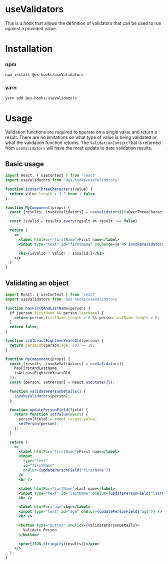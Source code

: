 # useValidators

This is a hook that allows the definition of validators that can be used to run against a provided value. 

# Installation

### npm
```bash
npm install @es-hooks/useValidators
```

### yarn
```bash
yarn add @es-hooks/useValidators
```


# Usage

Validation functions are required to operate on a single value and return a result. There are no limitations on what type of value is being validated or what the validation function returns. The `ValidationContext` that is returned from `useValidators` will have the most update to date validation results.


## Basic usage

```jsx
import React, { useContext } from 'react'
import useValidators from '@es-hooks/useValidators'

function isOverThreeCharacters(value) {
  return value.length > 3 ? true : false
}

function MyComponent(props) {
  const [results, invokeValidators] = useValidators([isOverThreeCharacters])

  const isValid = results.every(result => result !== false)

  return (
    <>
      <label htmlFor="firstName">First name</label>
      <input type="text" id="firstName" onChange={e => invokeValidators(e.target.value)} />

      <h1>{isValid ? Valid! : Invalid!}</h1>
    </>
  )
}
```

## Validating an object

```jsx
import React, { useContext } from 'react'
import useValidators from '@es-hooks/useValidators'

function hasFirstAndLastName(person) {
  if (person.firstName && person.lastName) {
    return person.firstName.length > 0 && person.lastName.length > 0;
  }
  return false;
}

function isAtLeastEighteenYearsOld(person) {
  return parseInt(person.age, 10) >= 18;
}

function MyComponent(props) {
  const [results, invokeValidators] = useValidators([
    hasFirstAndLastName,
    isAtLeastEighteenYearsOld
  ]);
  const [person, setPerson] = React.useState({});

  function validatePersonDetails() {
    invokeValidators(person);
  }

  function updatePersonField(field) {
    return function setValue(event) {
      person[field] = event.target.value;
      setPerson(person);
    };
  }

  return (
    <>
      <label htmlFor="firstName">First name</label>
      <input
        type="text"
        id="firstName"
        onBlur={updatePersonField("firstName")}
      />
      <br />

      <label htmlFor="lastName">Last name</label>
      <input type="text" id="lastName" onBlur={updatePersonField("lastName")} />
      <br />

      <label htmlFor="age">Age</label>
      <input type="text" id="age" onBlur={updatePersonField("age")} />
      <br />

      <button type="button" onClick={validatePersonDetails}>
        Validate Person
      </button>

      <pre>{JSON.stringify(results)}</pre>
    </>
  );
}